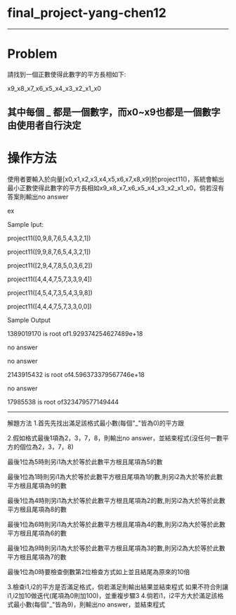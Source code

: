 # final_project-yang-chen12
-----------------------------------------------------------------------------------------------------------------------------------------------------------------------------------
# Problem

請找到一個正數使得此數字的平方長相如下:

x9_x8_x7_x6_x5_x4_x3_x2_x1_x0

其中每個 _ 都是一個數字，而x0~x9也都是一個數字由使用者自行決定
---------------------------------------------------------------------------------------------------------------------------------------------------------------------------------

# 操作方法

使用者要輸入於向量[x0,x1,x2,x3,x4,x5,x6,x7,x8,x9]於project11()，系統會輸出最小正數使得此數字的平方長相如x9_x8_x7_x6_x5_x4_x3_x2_x1_x0，倘若沒有答案則輸出no answer

ex

Sample Iput:

project11([0,9,8,7,6,5,4,3,2,1])

project11([9,9,8,7,6,5,4,3,2,1])

project11([2,9,4,7,8,5,0,3,6,2])

project11([4,4,4,7,5,7,3,3,9,4])

project11([4,5,4,7,3,5,4,3,9,8])

project11([4,4,4,7,5,7,3,3,0,0])

Sample Output

1389019170 is root of1.929374254627489e+18

no answer

no answer

2143915432 is root of4.596373379567746e+18

no answer

17985538 is root of323479577149444

-----------------------------------------------------------------------------------------------------------------------------------------------------------------------------------
解題方法
1.首先先找出滿足該格式最小數(每個"_"皆為0)的平方跟

2.假如格式最後1項為2，3，7，8，則輸出no answer，並結束程式(沒任何一數平方的個位為2，3，7，8)

最後1位為5時則另i1為大於等於此數平方根且尾項為5的數

最後1位為1時則另i1為大於等於此數平方根且尾項為1的數,則另i2為大於等於此數平方根且尾項為9的數

最後1位為4時則另i1為大於等於此數平方根且尾項為2的數,則另i2為大於等於此數平方根且尾項為8的數

最後1位為6時則另i1為大於等於此數平方根且尾項為4的數,則另i2為大於等於此數平方根且尾項為6的數

最後1位為9時則另i1為大於等於此數平方根且尾項為3的數,則另i2為大於等於此數平方根且尾項為7的數

最後1位為0時要檢查倒數第2位檢查方式如上並且結尾為原來的10倍

3.檢查i1,i2的平方是否滿足格式，倘若滿足則輸出結果並結束程式
如果不符合則讓i1,i2加10做迭代(尾項為0則加100)，並重複步驟3
4.倘若i1，i2平方大於滿足該格式最小數(每個"_"皆為9)，則輸出no answer，並結束程式
    
